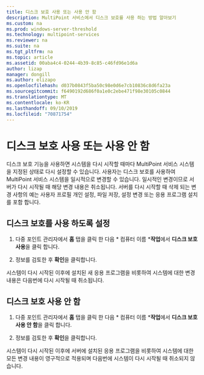 ```yaml
---
title: 디스크 보호 사용 또는 사용 안 함
description: MultiPoint 서비스에서 디스크 보호를 사용 하는 방법 알아보기
ms.custom: na
ms.prod: windows-server-threshold
ms.technology: multipoint-services
ms.reviewer: na
ms.suite: na
ms.tgt_pltfrm: na
ms.topic: article
ms.assetid: 00aba4c4-0244-4b39-8c85-c46fd96e1d6a
author: lizap
manager: dongill
ms.author: elizapo
ms.openlocfilehash: d037b0843f5ba50c98e0d6e7cb10836c8d6fa23a
ms.sourcegitcommit: f6490192d686f0a1e0c2ebe471f98e30105c0844
ms.translationtype: MT
ms.contentlocale: ko-KR
ms.lasthandoff: 09/10/2019
ms.locfileid: "70871754"
---
```

# <a name="enable-or-disable-disk-protection"></a>디스크 보호 사용 또는 사용 안 함
디스크 보호 기능을 사용하면 시스템을 다시 시작할 때마다 MultiPoint 서비스 시스템을 지정된 상태로 다시 설정할 수 있습니다. 사용자는 디스크 보호를 사용하여 MultiPoint 서비스 시스템을 일시적으로 변경할 수 있습니다. 일시적인 변경이므로 서버가 다시 시작될 때 해당 변경 내용은 취소됩니다. 서버를 다시 시작할 때 삭제 되는 변경 사항의 예는 사용자 프로필 개인 설정, 파일 저장, 설정 변경 또는 응용 프로그램 설치를 포함 합니다.  
  
## <a name="enable-disk-protection"></a>디스크 보호를 사용 하도록 설정  
  
1.  다중 포인트 관리자에서 **홈** 탭을 클릭 한 다음 * 컴퓨터 이름 ***작업**에서 **디스크 보호 사용**을 클릭 합니다.  
  
2.  정보를 검토한 후 **확인**을 클릭합니다.  
  
시스템이 다시 시작된 이후에 설치된 새 응용 프로그램을 비롯하여 시스템에 대한 변경 내용은 다음번에 다시 시작될 때 취소됩니다.  
  
## <a name="disable-disk-protection"></a>디스크 보호 사용 안 함  
  
1.  다중 포인트 관리자에서 **홈** 탭을 클릭 한 다음 * 컴퓨터 이름 ***작업**에서 **디스크 보호 사용 안 함**을 클릭 합니다.  
  
2.  정보를 검토한 후 **확인**을 클릭합니다.  
  
시스템이 다시 시작된 이후에 서버에 설치된 응용 프로그램을 비롯하여 시스템에 대한 모든 변경 내용이 영구적으로 적용되며 다음번에 시스템이 다시 시작될 때 취소되지 않습니다.  
  
